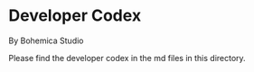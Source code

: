 # Developer Codex
By Bohemica Studio

Please find the developer codex in the md files in this directory.

